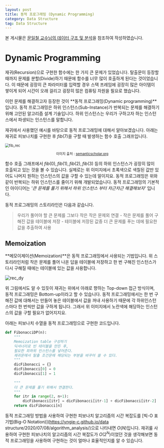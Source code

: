 ```yaml
---
layout: post
title: 동적 프로그래밍 (Dynamic Programming)
category: Data Structure
tag: Data Structure
---
```




본 게시물은 [문일철 교수님의 데이터 구조 및 분석](https://www.edwith.org/datastructure-2019s/lecture/40291/)을 참조하여 작성하였습니다.



# Dynamic Programming

재귀(Recursion)으로 구현한 함수에는 한 가지 큰 문제가 있었습니다. 탈출문이 등장할 때까지 문제를 분할(Divide)하기 때문에 함수를 너무 많이 호출하게 된다는 것이었습니다. 이 때문에 굉장히 큰 파라미터를 입력할 경우 스택 프레임에 굉장히 많은 아이템이 쌓이게 되어 시간이 오래 걸리고 굉장히 많은 컴퓨팅 자원을 필요로 했습니다.

이런 문제를 해결하고자 등장한 것이 **동적 프로그래밍(Dynamic programming)**입니다. 동적 프로그래밍은 하위 인스턴스(Sub-Instance)가 반복되는 문제를 해결하기 위해 고안된 알고리즘 설계 기술입니다. 하위 인스턴스는 우리가 구하고자 하는 인스턴스에서 파생되는 인스턴스를 말합니다.

재귀에서 사용했던 예시를 바탕으로 동적 프로그래밍에 대해서 알아보겠습니다. 아래는 재귀로 피보나치를 구현한 후 $fib(7)$을 구할 때 발생하는 함수 호출 그래프입니다.

<img src="https://user-images.githubusercontent.com/45377884/90948208-4bab9a80-e477-11ea-94f7-978c8f08ff7f.png" alt="fib_rec" style="zoom:80%;" />

<p align="center" style="font-size:80%">이미지 출처 : <a href="https://www.semanticscholar.org/paper/CHAPTER-3-Dynamic-Programming-3-.-1-Fibonacci-Are-Borras/24720d0d6a8869a7674daf3860b2fd463f41a646/figure/0">semanticscholar.org</a></p>

함수 호출 그래프에서 $fib(0), fib(1), fib(2), fib(3)$ 등의 하위 인스턴스가 굉장히 많이 호출되고 있는 것을 볼 수 있습니다. 실제로는 위 이미지에서 초록색으로 색칠된 값만 있어도 나머지 원하는 인스턴스의 값을 구할 수 있는데 말이지요. 동적 프로그래밍은 위와 같이 반복되는 하위 인스턴스를 줄이기 위해 개발되었습니다. 동적 프로그래밍의 기본적인 아이디어는 *'큰 문제를 풀기 위해서 하위 인스턴스 부터 차근차근 해결해보자'* 입니다.

동적 프로그래밍의 스토리라인은 다음과 같습니다.

>우리가 풀어야 할 큰 문제를 그보다 작은 작은 문제외 연결 - 작은 문제를 풀어 구해진 값을 테이블에 저장 - 테이블에 저장된 값중 더 큰 문제를 푸는 데에 필요한 값을 추출하여 사용

## Memoization

**메모이제이션(Memoization)**은 동적 프로그래밍에서 사용되는 기법입니다. 위 스토리라인처럼 작은 문제를 풀어 나온 답을 테이블에 저장하고 한 번 구해진 인스턴스가 다시 구해질 때에는 테이블에 있는 값을 사용합니다.

<img src="https://user-images.githubusercontent.com/45377884/90948377-e5277c00-e478-11ea-9c45-a4cfd4eed001.png" alt="rec_dy"  />

위 그림에서도 알 수 있듯이 재귀는 위에서 아래로 향하는 Top-down 접근 방식이며, 동적 프로그래밍은 Bottom-up이라고 할 수 있습니다. 동적 프로그래밍에서는 한 번 구해진 값에 대해서는 만들어 놓은 테이블에서 값을 꺼내 사용하기 때문에 각 하위인스턴스마다 한 번씩만 값을 구하게 됩니다. 그래서 위 이미지에서 노란색에 해당하는 인스턴스의 값을 구할 필요가 없어지지요.

아래는 피보나치 수열을 동적 프로그래밍으로 구현한 코드입니다.

```python
def FibonacciDP(n):
    """
    Memoization table 구성하기
    딕셔너리로 빈 테이블을 만든 후,
    필요한 최하위 인스턴스를 넣어준다.
    재귀문에서 탈출 조건문에 해당되는 부분을 바꾸어 쓸 수 있다.
    """
    dicFibonacci = {}
    dicFibonacci[0] = 0
    dicFibonacci[1] = 1
	
    """
    더 큰 문제를 풀기 위해서 연결한다.
    """
    for itr in range(2, n+1):
        dicFibonacci[itr] = dicFibonacci[itr-1] + dicFibonacci[itr-2]
    return dicFibonacci[n]
```

동적 프로그래밍 방법을 사용하여 구현한 피보나치 알고리즘의 시간 복잡도를 [빅-O 표기법(Big-O Notation)](https://yngie-c.github.io/data structure/2020/07/08/algorithm_analysis/)으로 나타내면 $O(N)$입니다. 재귀룰 사용하여 구현한 피보나치의 알고리즘의 시간 복잡도가 $O(2^N)$이었던 것을 생각해보면 동적 프로그래밍을 사용하여 구현하는 것이 얼마나 효율적인지를 알 수 있습니다.